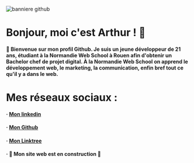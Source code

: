 ![banniere github](https://user-images.githubusercontent.com/103951666/223402709-3d689349-3731-4332-8a69-efd05578cbfd.jpg)

# Bonjour, moi c'est Arthur ! 👋

#### 🌊 Bienvenue sur mon profil Github. Je suis un jeune développeur de 21 ans, étudiant à la Normandie Web School à Rouen afin d'obtenir un Bachelor chef de projet digital. À la Normandie Web School on apprend le développement web, le marketing, la communication, enfin bref tout ce qu'il y a dans le web.

# Mes réseaux sociaux :

#### · [Mon linkedin](https://www.linkedin.com/in/arthur-philippe)
#### · [Mon Github](https://github.com/Voltoxx)
#### · [Mon Linktree](https://linktr.ee/arthur_philippe)
#### · 🚧 Mon site web est en construction 🚧


